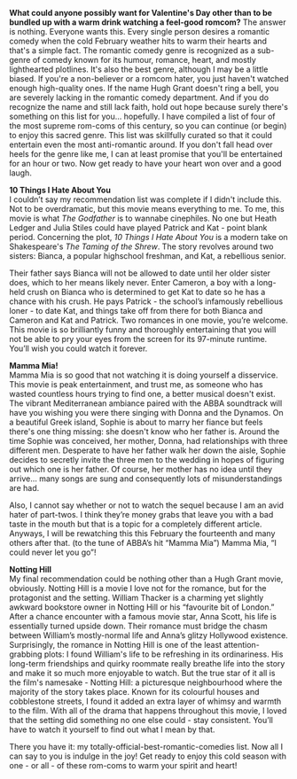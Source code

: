 **What could anyone possibly want for Valentine's Day other than to be bundled up with a warm drink watching a feel-good romcom?** The answer is nothing. Everyone wants this. Every single person desires a romantic comedy when the cold February weather hits to warm their hearts and that's a simple fact. The romantic comedy genre is recognized as a sub-genre of comedy known for its humour, romance, heart, and mostly lighthearted plotlines. It's also the best genre, although I may be a little biased. If you're a non-believer or a romcom hater, you just haven't watched enough high-quality ones. If the name Hugh Grant doesn't ring a bell, you are severely lacking in the romantic comedy department. And if you do recognize the name and still lack faith, hold out hope because surely there's something on this list for you… hopefully. I have compiled a list of four of the most supreme rom-coms of this century, so you can continue (or begin) to enjoy this sacred genre. This list was skillfully curated so that it could entertain even the most anti-romantic around. If you don't fall head over heels for the genre like me, I can at least promise that you'll be entertained for an hour or two. Now get ready to have your heart won over and a good laugh.  
  
  
**10 Things I Hate About You**  
I couldn’t say my recommendation list was complete if I didn't include this. Not to be overdramatic, but this movie means everything to me. To me, this movie is what *The Godfather* is to wannabe cinephiles. No one but Heath Ledger and Julia Stiles could have played Patrick and Kat - point blank period. Concerning the plot, *10 Things I Hate About You* is a modern take on Shakespeare's *The Taming of the Shrew*. The story revolves around two sisters: Bianca, a popular highschool freshman, and Kat, a rebellious senior.  
  
  
Their father says Bianca will not be allowed to date until her older sister does, which to her means likely never. Enter Cameron, a boy with a long-held crush on Bianca who is determined to get Kat to date so he has a chance with his crush. He pays Patrick - the school’s infamously rebellious loner - to date Kat, and things take off from there for both Bianca and Cameron and Kat and Patrick. Two romances in one movie, you’re welcome. This movie is so brilliantly funny and thoroughly entertaining that you will not be able to pry your eyes from the screen for its 97-minute runtime. You’ll wish you could watch it forever.  

   
**Mamma Mia!**  
Mamma Mia is so good that not watching it is doing yourself a disservice.  
This movie is peak entertainment, and trust me, as someone who has wasted countless hours trying to find one, a better musical doesn't exist. The vibrant Mediterranean ambiance paired with the ABBA soundtrack will have you wishing you were there singing with Donna and the Dynamos. On a beautiful Greek island, Sophie is about to marry her fiance but feels there's one thing missing: she doesn't know who her father is. Around the time Sophie was conceived, her mother, Donna, had relationships with three different men. Desperate to have her father walk her down the aisle, Sophie decides to secretly invite the three men to the wedding in hopes of figuring out which one is her father. Of course, her mother has no idea until they arrive… many songs are sung and consequently lots of misunderstandings are had.  
  
  
Also, I cannot say whether or not to watch the sequel because I am an avid hater of part-twos. I think they’re money grabs that leave you with a bad taste in the mouth but that is a topic for a completely different article. Anyways, I will be rewatching this this February the fourteenth and many others after that. (to the tune of ABBA’s hit “Mamma Mia”)  Mamma Mia, “I could never let you go”!  
  
  
**Notting Hill**  
My final recommendation could be nothing other than a Hugh Grant movie, obviously. Notting Hill is a movie I love not for the romance, but for the protagonist and the setting. William Thacker is a charming yet slightly awkward bookstore owner in Notting Hill or his “favourite bit of London.” After a chance encounter with a famous movie star, Anna Scott, his life is essentially turned upside down. Their romance must bridge the chasm between William’s mostly-normal life and Anna’s glitzy Hollywood existence. Surprisingly, the romance in Notting Hill is one of the least attention-grabbing plots: I found William's life to be refreshing in its ordinariness. His long-term friendships and quirky roommate really breathe life into the story and make it so much more enjoyable to watch. But the true star of it all is the film's namesake - Notting Hill: a picturesque neighbourhood where the majority of the story takes place. Known for its colourful houses and cobblestone streets, I found it added an extra layer of whimsy and warmth to the film. With all of the drama that happens throughout this movie, I loved that the setting did something no one else could - stay consistent. You’ll have to watch it yourself to find out what I mean by that.  
  
  
There you have it: my totally-official-best-romantic-comedies list. Now all I can say to you is indulge in the joy! Get ready to enjoy this cold season with one - or all - of these rom-coms to warm your spirit and heart!
  
  
&nbsp;






